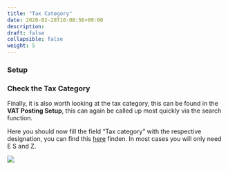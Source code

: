 ```yaml
---
title: "Tax Category"
date: 2020-02-28T10:08:56+09:00
description: 
draft: false
collapsible: false
weight: 5
---
```

### Setup

### Check the Tax Category

Finally, it is also worth looking at the tax category, this can be found in the **VAT Posting Setup**, this can again be called up most quickly via the search function.

Here you should now fill the field “Tax category” with the respective designation, you can find this [here](https://docs.peppol.eu/poacc/billing/3.0/codelist/UNCL5305/) finden. In most cases you will only need E S and Z.

![](images/XRechnung/erste_schritte/xrechnungmatrix.PNG)
